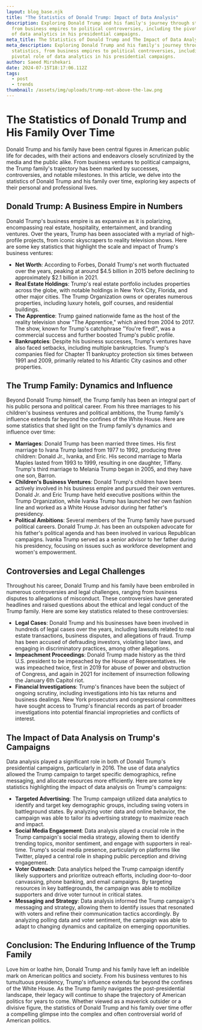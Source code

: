 ```yaml
---
layout: blog_base.njk
title: "The Statistics of Donald Trump: Impact of Data Analysis"
description: Exploring Donald Trump and his family's journey through statistics,
  from business empires to political controversies, including the pivotal role
  of data analytics in his presidential campaigns.
meta_title: The Statistics of Donald Trump and The Impact of Data Analysis on His Campaigns
meta_description: Exploring Donald Trump and his family's journey through
  statistics, from business empires to political controversies, including the
  pivotal role of data analytics in his presidential campaigns.
author: Saeed Mirshekari
date: 2024-07-15T18:17:06.112Z
tags:
  - post
  - trends
thumbnail: /assets/img/uploads/trump-not-above-the-law.png
---
```

# The Statistics of Donald Trump and His Family Over Time

Donald Trump and his family have been central figures in American public life for decades, with their actions and endeavors closely scrutinized by the media and the public alike. From business ventures to political campaigns, the Trump family's trajectory has been marked by successes, controversies, and notable milestones. In this article, we delve into the statistics of Donald Trump and his family over time, exploring key aspects of their personal and professional lives.

## Donald Trump: A Business Empire in Numbers

Donald Trump's business empire is as expansive as it is polarizing, encompassing real estate, hospitality, entertainment, and branding ventures. Over the years, Trump has been associated with a myriad of high-profile projects, from iconic skyscrapers to reality television shows. Here are some key statistics that highlight the scale and impact of Trump's business ventures:

- **Net Worth**: According to Forbes, Donald Trump's net worth fluctuated over the years, peaking at around $4.5 billion in 2015 before declining to approximately $2.1 billion in 2021.
- **Real Estate Holdings**: Trump's real estate portfolio includes properties across the globe, with notable holdings in New York City, Florida, and other major cities. The Trump Organization owns or operates numerous properties, including luxury hotels, golf courses, and residential buildings.
- **The Apprentice**: Trump gained nationwide fame as the host of the reality television show "The Apprentice," which aired from 2004 to 2017. The show, known for Trump's catchphrase "You're fired!", was a commercial success and further boosted Trump's public profile.
- **Bankruptcies**: Despite his business successes, Trump's ventures have also faced setbacks, including multiple bankruptcies. Trump's companies filed for Chapter 11 bankruptcy protection six times between 1991 and 2009, primarily related to his Atlantic City casinos and other properties.

## The Trump Family: Dynamics and Influence

Beyond Donald Trump himself, the Trump family has been an integral part of his public persona and political career. From his three marriages to his children's business ventures and political ambitions, the Trump family's influence extends far beyond the confines of the White House. Here are some statistics that shed light on the Trump family's dynamics and influence over time:

- **Marriages**: Donald Trump has been married three times. His first marriage to Ivana Trump lasted from 1977 to 1992, producing three children: Donald Jr., Ivanka, and Eric. His second marriage to Marla Maples lasted from 1993 to 1999, resulting in one daughter, Tiffany. Trump's third marriage to Melania Trump began in 2005, and they have one son, Barron.
- **Children's Business Ventures**: Donald Trump's children have been actively involved in his business empire and pursued their own ventures. Donald Jr. and Eric Trump have held executive positions within the Trump Organization, while Ivanka Trump has launched her own fashion line and worked as a White House advisor during her father's presidency.
- **Political Ambitions**: Several members of the Trump family have pursued political careers. Donald Trump Jr. has been an outspoken advocate for his father's political agenda and has been involved in various Republican campaigns. Ivanka Trump served as a senior advisor to her father during his presidency, focusing on issues such as workforce development and women's empowerment.

## Controversies and Legal Challenges

Throughout his career, Donald Trump and his family have been embroiled in numerous controversies and legal challenges, ranging from business disputes to allegations of misconduct. These controversies have generated headlines and raised questions about the ethical and legal conduct of the Trump family. Here are some key statistics related to these controversies:

- **Legal Cases**: Donald Trump and his businesses have been involved in hundreds of legal cases over the years, including lawsuits related to real estate transactions, business disputes, and allegations of fraud. Trump has been accused of defrauding investors, violating labor laws, and engaging in discriminatory practices, among other allegations.
- **Impeachment Proceedings**: Donald Trump made history as the third U.S. president to be impeached by the House of Representatives. He was impeached twice, first in 2019 for abuse of power and obstruction of Congress, and again in 2021 for incitement of insurrection following the January 6th Capitol riot.
- **Financial Investigations**: Trump's finances have been the subject of ongoing scrutiny, including investigations into his tax returns and business dealings. New York prosecutors and congressional committees have sought access to Trump's financial records as part of broader investigations into potential financial improprieties and conflicts of interest.

## The Impact of Data Analysis on Trump's Campaigns

Data analysis played a significant role in both of Donald Trump's presidential campaigns, particularly in 2016. The use of data analytics allowed the Trump campaign to target specific demographics, refine messaging, and allocate resources more efficiently. Here are some key statistics highlighting the impact of data analysis on Trump's campaigns:

- **Targeted Advertising**: The Trump campaign utilized data analytics to identify and target key demographic groups, including swing voters in battleground states. By analyzing voter data and online behavior, the campaign was able to tailor its advertising strategy to maximize reach and impact.
- **Social Media Engagement**: Data analysis played a crucial role in the Trump campaign's social media strategy, allowing them to identify trending topics, monitor sentiment, and engage with supporters in real-time. Trump's social media presence, particularly on platforms like Twitter, played a central role in shaping public perception and driving engagement.
- **Voter Outreach**: Data analytics helped the Trump campaign identify likely supporters and prioritize outreach efforts, including door-to-door canvassing, phone banking, and email campaigns. By targeting resources in key battlegrounds, the campaign was able to mobilize supporters and drive voter turnout in critical states.
- **Messaging and Strategy**: Data analysis informed the Trump campaign's messaging and strategy, allowing them to identify issues that resonated with voters and refine their communication tactics accordingly. By analyzing polling data and voter sentiment, the campaign was able to adapt to changing dynamics and capitalize on emerging opportunities.

## Conclusion: The Enduring Influence of the Trump Family

Love him or loathe him, Donald Trump and his family have left an indelible mark on American politics and society. From his business ventures to his tumultuous presidency, Trump's influence extends far beyond the confines of the White House. As the Trump family navigates the post-presidential landscape, their legacy will continue to shape the trajectory of American politics for years to come. Whether viewed as a maverick outsider or a divisive figure, the statistics of Donald Trump and his family over time offer a compelling glimpse into the complex and often controversial world of American politics.